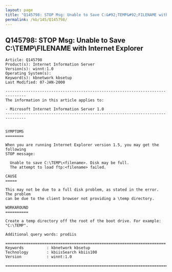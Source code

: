 ```yaml
---
layout: page
title: "Q145798: STOP Msg: Unable to Save C:&#92;TEMP&#92;FILENAME with Internet Explorer"
permalink: /kb/145/Q145798/
---
```


## Q145798: STOP Msg: Unable to Save C:&#92;TEMP&#92;FILENAME with Internet Explorer

	Article: Q145798
	Product(s): Internet Information Server
	Version(s): winnt:1.0
	Operating System(s): 
	Keyword(s): kbnetwork kbsetup
	Last Modified: 07-JAN-2000
	
	-------------------------------------------------------------------------------
	The information in this article applies to:
	
	- Microsoft Internet Information Server 1.0 
	-------------------------------------------------------------------------------
	
	
	SYMPTOMS
	========
	
	When you are running Internet Explorer version 1.5, you may get the following
	STOP message:
	
	  Unable to save C:\TEMP\<filename>. Disk may be full.
	  The attempt to load ftp:<filename> failed.
	
	CAUSE
	=====
	
	This may not be due to a full disk problem, as stated in the error. The problem
	can be due to the client browser not providing a \temp directory.
	
	WORKAROUND
	==========
	
	Create a temp directory off the root of the boot drive. For example: "C:\TEMP".
	
	Additional query words: prodiis
	
	======================================================================
	Keywords          : kbnetwork kbsetup 
	Technology        : kbiisSearch kbiis100
	Version           : winnt:1.0
	
	=============================================================================
	

